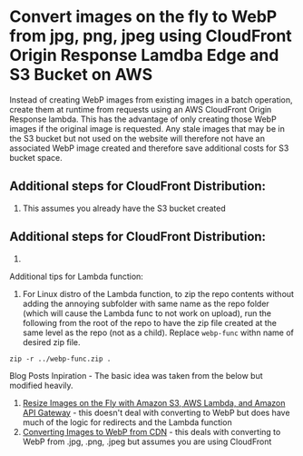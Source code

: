 # Convert images on the fly to WebP from jpg, png, jpeg using CloudFront Origin Response Lamdba Edge and S3 Bucket on AWS

Instead of creating WebP images from existing images in a batch operation, create them at runtime from requests using an AWS CloudFront Origin Response lambda. This has the advantage of only creating those WebP images if the original image is requested.
Any stale images that may be in the S3 bucket but not used on the website will therefore not have an associated WebP image created and therefore save additional costs for S3 bucket space.

## Additional steps for CloudFront Distribution:

1. This assumes you already have the S3 bucket created

## Additional steps for CloudFront Distribution:

1. 

Additional tips for Lambda function:

1. For Linux distro of the Lambda function, to zip the repo contents without adding the annoying subfolder with same name as the repo folder (which will cause the Lambda func to not work on upload), run the following from the root of the repo to have the zip file created at the same level as the repo (not as a child). Replace `webp-func` withn name of desired zip file.

```
zip -r ../webp-func.zip .
```

Blog Posts Inpiration - The basic idea was taken from the below but modified heavily.

1. [Resize Images on the Fly with Amazon S3, AWS Lambda, and Amazon API Gateway](https://aws.amazon.com/blogs/compute/resize-images-on-the-fly-with-amazon-s3-aws-lambda-and-amazon-api-gateway/) - this doesn't deal with converting to WebP but does have much of the logic for redirects and the Lambda function
2. [Converting Images to WebP from CDN](https://blog.nona.digital/converting-images-to-webp-from-cdn/) - this deals with converting to WebP from .jpg, .png, .jpeg but assumes you are using CloudFront